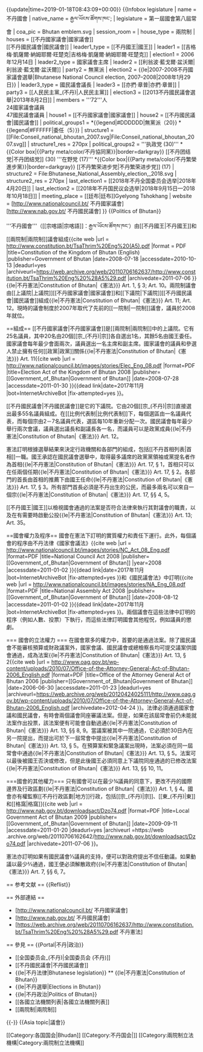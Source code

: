 {{update|time=2019-01-18T08:43:09+00:00}}
{{Infobox legislature
 | name          = 不丹國會
 | native_name   = རྒྱལ་ཡོངས་ཚོགས་ཁང་;
 | legislature   = 第一屆國會第八屆常會
 | coa_pic       = Bhutan emblem.svg
 | session_room  = 
 | house_type    = 兩院制
 | houses        = [[不丹國家議會|國家議會]]<br>[[不丹國民議會|國民議會]]
 | leader1_type       = [[不丹國王|國王]]
 | leader1            = [[吉格梅·凱薩爾·納姆耶爾·旺楚克|吉格梅·凱薩爾·納姆耶爾·旺楚克]]
 | election1          = 2006年12月14日
 | leader2_type  = 國家議會主席
 | leader2       = [[利翁波·藍戈爾·盆沃爾|利翁波·藍戈爾·盆沃爾]]
 | party2        = 無黨派
 | election2     = {{le|2007-2008不丹國家議會選舉|Bhutanese National Council election, 2007–2008|2008年1月29日}}
 | leader3_type  = 國民議會議長
 | leader3       = [[亦捫·章普|亦捫·章普]]
 | party3        = [[人民民主黨_(不丹)|人民民主黨]]
 | election3     = [[2013不丹國民議會選舉|2013年8月2日]]
 | members       = '''72'''人<br />24國家議會議員<br />47國民議會議員
 | house1             = [[不丹國家議會|國家議會]]
 | house2             = [[不丹國民議會|國民議會]]
 | political_groups1  = *{{legend|#DDDDDD|無黨派（20}} 
*{{legend|#FFFFFF|委任（5）}}
 | structure1         = [[File:Conseil_national_bhoutan_2007.svg|File:Conseil_national_bhoutan_2007.svg]]
 | structure1_res     =  270px
 | political_groups2  = '''执政党 (30)''' 
*{{Color box|{{Party meta/color/不丹協同黨}}|border=darkgray}} [[不丹团结党|不丹团结党]] (30)
'''在野党 (17)'''
*{{Color box|{{Party meta/color/不丹繁榮進步黨}}|border=darkgray}} [[不丹繁荣进步党|不丹繁荣进步党]] (17)
 | structure2         = File:Bhutanese_National_Assembly_election,_2018.svg
 | structure2_res     = 270px
 | last_election1     = [[2018年不丹全国委员会选举|2018年4月20日]]
 | last_election2     = [[2018年不丹国民议会选举|2018年9月15日—2018年10月18日]]
 | meeting_place      = [[廷布|廷布]]Gyelyong Tshokhang
 | website = [http://www.nationalcouncil.bt/ 不丹國家議會]<br />[http://www.nab.gov.bt/ 不丹國民議會]
}}
{{Politics of Bhutan}}

'''不丹國會'''（[[宗喀語|宗喀語]]：རྒྱལ་ཡོངས་ཚོགས་ཁང་）由[[不丹國王|不丹國王]]和[[兩院制|兩院制]]議會組成<ref name=CoBE>{{cite web |url = http://www.constitution.bt/TsaThrim%20Eng%20(A5).pdf |format = PDF |title=Constitution of the Kingdom of Bhutan (English) |publisher=Government of Bhutan |date=2008-07-18 |accessdate=2010-10-13 |deadurl=yes |archiveurl=https://web.archive.org/web/20110706162637/http://www.constitution.bt/TsaThrim%20Eng%20%28A5%29.pdf |archivedate=2011-07-06 }}</ref><ref>{{le|不丹憲法|Constitution of Bhutan|《憲法》}} Art. 1, § 3; Art. 10</ref>。兩院制議會由[[上議院|上議院]][[不丹國家議會|國家議會]]和[[下議院|下議院]][[不丹國民議會|國民議會]]組成<ref>{{le|不丹憲法|Constitution of Bhutan|《憲法》}} Art. 11; Art. 12</ref>。現時的議會制度於2007年取代了先前的[[一院制|一院制]]議會，議員於2008年就位。

==組成==
[[不丹國家議會|不丹國家議會]]是[[兩院制|兩院制]]中的上議院。它有25名議員，其中20名由20個[[宗_(不丹)|宗]]各自選出1名，其餘5名由國王委任。國家議會每年最少會面兩次，議員選出一名主席和副主席。國家議會的議員和參選人禁止擁有任何[[政黨|政黨]]關係<ref>{{le|不丹憲法|Constitution of Bhutan|《憲法》}} Art. 11</ref><ref name=NCAct/><ref name=EA08>{{cite web |url  = http://www.nationalcouncil.bt/images/stories/Elec_Eng_08.pdf |format=PDF |title=Election Act of the Kingdom of Bhutan 2008 |publisher=[[Government_of_Bhutan|Government of Bhutan]] |date=2008-07-28 |accessdate=2011-01-30 }}{{dead link|date=2017年11月 |bot=InternetArchiveBot |fix-attempted=yes }}</ref>。

[[不丹國民議會|不丹國民議會]]是它的下議院。它由20個[[宗_(不丹)|宗]]直接選出最多55名議員組成。在[[比例代表制|比例代表制]]下，每個選區由一名議員代表，而每個宗由2－7名議員代表，選區每10年重新分配一次。國民議會每年最少舉行兩次會議，議員選出議長和副議長各一名，而議員可以是政黨成員<ref>{{le|不丹憲法|Constitution of Bhutan|《憲法》}} Art. 12</ref><ref name=EA08/><ref name=NAAct/>。

憲法訂明根據選舉結果來決定行政機關和各部門的組成，包括[[不丹首相列表|首相]]一職。國王承認在國民議會選舉中，取得最多議席的政黨黨領袖或黨提名者作為首相<ref>{{le|不丹憲法|Constitution of Bhutan|《憲法》}} Art. 17, § 1</ref>，首相只可以在任兩個任期<ref>{{le|不丹憲法|Constitution of Bhutan|《憲法》}} Art. 17, § 2</ref>。各部門的首長由首相的推薦下由國王任命<ref>{{le|不丹憲法|Constitution of Bhutan|《憲法》}} Art. 17, § 3</ref>。所有部門首長必須是不丹出生的公民，而最多兩名可以來自一個宗<ref>{{le|不丹憲法|Constitution of Bhutan|《憲法》}} Art. 17, §§ 4, 5</ref>。

[[不丹國王|國王]]以檢視國會通過的法案是否符合法律來執行其對議會的職責，以及在有需要時啟動公投<ref>{{le|不丹憲法|Constitution of Bhutan|《憲法》}} Art. 13; Art. 35</ref>。

==國會權力及程序==
國會在憲法下訂明的實質權力和責任下運行<ref name="CoBE" />。此外，每個議會的程序由不丹法律《國家會議法》<ref name=NCAct>{{cite web |url = http://www.nationalcouncil.bt/images/stories/NC_Act_08_Eng.pdf |format=PDF |title=National Council Act 2008 |publisher=[[Government_of_Bhutan|Government of Bhutan]] |year=2008 |accessdate=2011-01-02 }}{{dead link|date=2017年11月 |bot=InternetArchiveBot |fix-attempted=yes }}</ref>和《國民議會法》中訂明<ref name=NAAct>{{cite web |url = http://www.nationalcouncil.bt/images/stories/NA_Eng_08.pdf |format=PDF |title=National Assembly Act 2008 |publisher=[[Government_of_Bhutan|Government of Bhutan]] |date=2008-08-12 |accessdate=2011-01-02 }}{{dead link|date=2017年11月 |bot=InternetArchiveBot |fix-attempted=yes }}</ref>。兩個議會在這些法律中訂明的程序（例如人數、投票）下執行，而這些法律訂明國會其他程怳，例如議員的懲劇<ref name=NCAct/><ref name=NAAct/>。

=== 國會的立法權力 ===
在國會眾多的權力中，首要的是通過法案。除了國民議會不能審核預算或財政議案外，國家會議、國民議會或總檢察長均可提交議案供國會通過，成為法案<ref>{{le|不丹憲法|Constitution of Bhutan|《憲法》}} Art. 13, § 2</ref><ref name="AG06">{{cite web |url = http://www.oag.gov.bt/wp-content/uploads/2010/07/Office-of-the-Attorney-General-Act-of-Bhutan-2006_English.pdf |format=PDF |title=Office of the Attorney General Act of Bhutan 2006 |publisher=[[Government_of_Bhutan|Government of Bhutan]] |date=2006-06-30 |accessdate=2011-01-23 |deadurl=yes |archiveurl=https://web.archive.org/web/20120424025111/http://www.oag.gov.bt/wp-content/uploads/2010/07/Office-of-the-Attorney-General-Act-of-Bhutan-2006_English.pdf |archivedate=2012-04-24 }}</ref>。法律必須通過國家會議和國民議會，有時會兩個議會同座審議法案。但是，如果在該屆常會前仍未能就法案作出投票，該法案便有可能會自動過通<ref>{{le|不丹憲法|Constitution of Bhutan|《憲法》}} Art. 13, §§ 8, 9</ref>。當議案被其中一院通過，它必須於30日內在另一院提出，而提出可於下一屆常會中提出<ref>{{le|不丹憲法|Constitution of Bhutan|《憲法》}} Art. 13, § 5</ref>。在預算案和緊急議案出現時，法案必須在同一屆常會中通過<ref>{{le|不丹憲法|Constitution of Bhutan|《憲法》}} Art. 13, § 5</ref>。法案可以最後被國王否決或修改，但是此後國王必須同意上下議院同座通過的已修改法案<ref>{{le|不丹憲法|Constitution of Bhutan|《憲法》}} Art. 13, §§ 10, 11</ref>。

===國會的其他權力===
只有國會可以在最少¾議員的同意下，更改不丹的國際邊界及行政區劃<ref>{{le|不丹憲法|Constitution of Bhutan|《憲法》}} Art. 1, § 4</ref>。國會亦有權監察[[不丹行政區劃|地方]]行政，包括[[宗_(不丹)|宗]]、[[東_(不丹)|東]]和[[格窩|格窩]]<ref name=LGA09>{{cite web |url = http://www.nab.gov.bt/downloadsact/Dzo74.pdf |format=PDF |title=Local Government Act of Bhutan 2009 |publisher=[[Government_of_Bhutan|Government of Bhutan]] |date=2009-09-11 |accessdate=2011-01-20 |deadurl=yes |archiveurl =https://web .archive.org/web/20110706162642/http://www.nab.gov.bt/downloadsact/Dzo74.pdf |archivedate=2011-07-06 }}</ref>。

憲法亦訂明如果有國民議會⅓議員的支持，便可以對政府提出不信任動議。如果動議以最少⅔通過，國王便必須解散政府<ref >{{le|不丹憲法|Constitution of Bhutan|《憲法》}} Art. 7, §§ 6, 7</ref>。

== 参考文献 ==
{{Reflist}}

== 外部連結 ==
* [http://www.nationalcouncil.bt/ 不丹國家議會]
* [http://www.nab.gov.bt/ 不丹國民議會]
* [https://web.archive.org/web/20110706162637/http://www.constitution.bt/TsaThrim%20Eng%20%28A5%29.pdf 不丹憲法]

== 參見 ==
{{Portal|不丹|政治}}
* [[全国委员会_(不丹)|全国委员会 (不丹)]]
* [[不丹國民議會|不丹國民議會]]
* {{le|不丹法律|Bhutanese legislation}}
** {{le|不丹憲法|Constitution of Bhutan}}
* {{le|不丹選舉|Elections in Bhutan}}
* {{le|不丹政治|Politics of Bhutan}}
* [[各國立法機關列表|各國立法機關列表]]
* [[兩院制|兩院制]]

{{-}}
{{Asia topic|議會}}

[[Category:各国国会|Bhudan]]
[[Category:不丹国会|]]
[[Category:兩院制立法機構|Category:兩院制立法機構]]